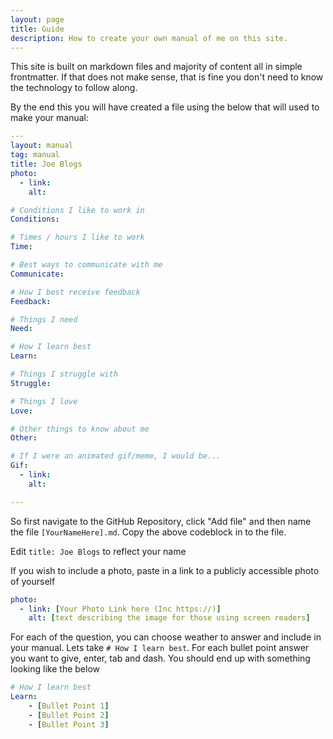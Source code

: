 ```yaml
---
layout: page
title: Guide
description: How to create your own manual of me on this site.
---
```



This site is built on markdown files and majority of content all in simple frontmatter. If that does not make sense, that is fine you don't need to know the technology to follow along.

By the end this you will have created a file using the below that will used to make your manual:
```YAML
---
layout: manual
tag: manual
title: Joe Blogs 
photo:
  - link: 
    alt: 

# Conditions I like to work in
Conditions:

# Times / hours I like to work
Time:

# Best ways to communicate with me
Communicate:

# How I best receive feedback
Feedback:

# Things I need
Need:

# How I learn best
Learn:

# Things I struggle with
Struggle:

# Things I love
Love:

# Other things to know about me
Other:

# If I were an animated gif/meme, I would be...
Gif:
  - link: 
    alt: 

---
```

So first navigate to the GitHub Repository, click "Add file" and then name the file `[YourNameHere].md`. Copy the above codeblock in to the file.

Edit `title: Joe Blogs` to reflect your name

If you wish to include a photo, paste in a link to a publicly accessible photo of yourself 
```yaml
photo:
  - link: [Your Photo Link here (Inc https://)]
    alt: [text describing the image for those using screen readers] 
```
For each of the question, you can choose weather to  answer and include in your manual. Lets take `# How I learn best`. For each bullet point answer you want to give, enter, tab and dash. You should end up with something looking like the below
```yaml
# How I learn best
Learn:
    - [Bullet Point 1]
    - [Bullet Point 2]
    - [Bullet Point 3]

```

